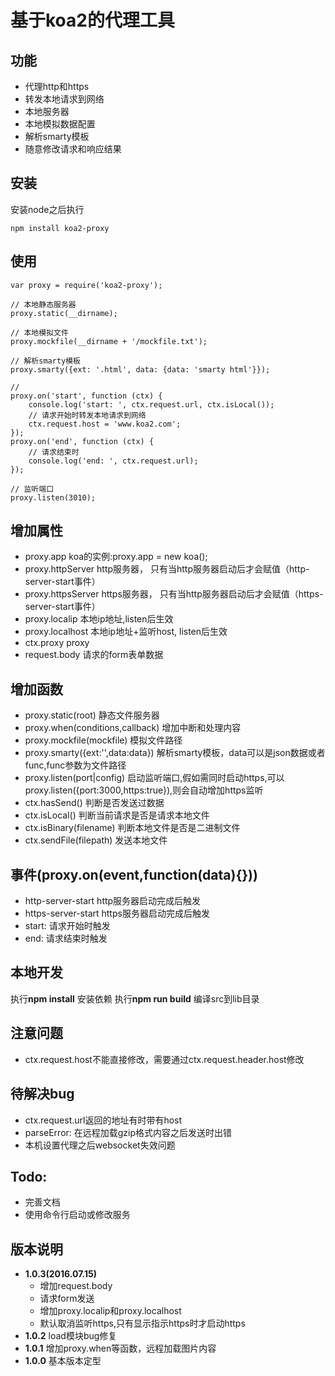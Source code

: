 # 基于koa2的代理工具

## 功能
* 代理http和https
* 转发本地请求到网络
* 本地服务器
* 本地模拟数据配置
* 解析smarty模板
* 随意修改请求和响应结果


## 安装
安装node之后执行
```
npm install koa2-proxy
```

## 使用
```
var proxy = require('koa2-proxy');

// 本地静态服务器
proxy.static(__dirname);

// 本地模拟文件
proxy.mockfile(__dirname + '/mockfile.txt');

// 解析smarty模板
proxy.smarty({ext: '.html', data: {data: 'smarty html'}});

//
proxy.on('start', function (ctx) {
    console.log('start: ', ctx.request.url, ctx.isLocal());
    // 请求开始时转发本地请求到网络
    ctx.request.host = 'www.koa2.com';
});
proxy.on('end', function (ctx) {
    // 请求结束时
    console.log('end: ', ctx.request.url);
});

// 监听端口
proxy.listen(3010);

```

## 增加属性
* proxy.app koa的实例:proxy.app = new koa();
* proxy.httpServer  http服务器， 只有当http服务器启动后才会赋值（http-server-start事件）
* proxy.httpsServer https服务器， 只有当http服务器启动后才会赋值（https-server-start事件）
* proxy.localip 本地ip地址,listen后生效
* proxy.localhost 本地ip地址+监听host, listen后生效
* ctx.proxy  proxy
* request.body 请求的form表单数据

## 增加函数
* proxy.static(root) 静态文件服务器
* proxy.when(conditions,callback) 增加中断和处理内容
* proxy.mockfile(mockfile) 模拟文件路径
* proxy.smarty({ext:'',data:data}) 解析smarty模板，data可以是json数据或者func,func参数为文件路径
* proxy.listen(port|config) 启动监听端口,假如需同时启动https,可以proxy.listen({port:3000,https:true}),则会自动增加https监听
* ctx.hasSend() 判断是否发送过数据
* ctx.isLocal() 判断当前请求是否是请求本地文件
* ctx.isBinary(filename) 判断本地文件是否是二进制文件
* ctx.sendFile(filepath) 发送本地文件


## 事件(proxy.on(event,function(data){}))
* http-server-start http服务器启动完成后触发
* https-server-start  https服务器启动完成后触发
* start: 请求开始时触发
* end: 请求结束时触发


## 本地开发
执行**npm install** 安装依赖
执行**npm run build** 编译src到lib目录


## 注意问题
* ctx.request.host不能直接修改，需要通过ctx.request.header.host修改

## 待解决bug
* ctx.request.url返回的地址有时带有host
* parseError: 在远程加载gzip格式内容之后发送时出错
* 本机设置代理之后websocket失效问题

## Todo:
* 完善文档
* 使用命令行启动或修改服务

## 版本说明
* **1.0.3(2016.07.15)**
    - 增加request.body
    - 请求form发送
    - 增加proxy.localip和proxy.localhost
    - 默认取消监听https,只有显示指示https时才启动https
* **1.0.2** load模块bug修复
* **1.0.1** 增加proxy.when等函数，远程加载图片内容
* **1.0.0** 基本版本定型
